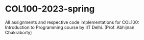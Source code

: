 # COL100-2023-spring
All assignments and respective code implementations for COL100: Introduction to Programming course by IIT Delhi. (Prof. Abhijnan Chakraborty)
